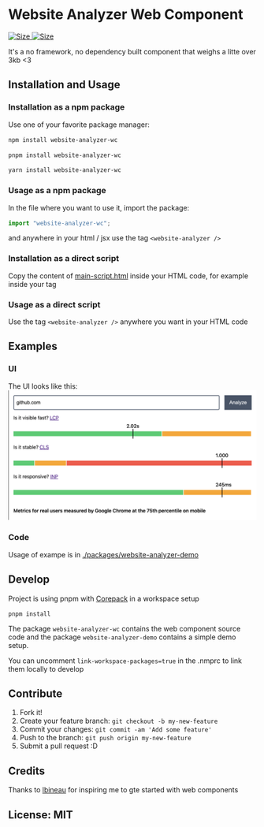 # Website Analyzer Web Component

<p>
  <a href="https://www.webcomponents.org/element/website-analyzer-wc" targe="_blank">
    <img alt="Size" src="https://img.shields.io/badge/webcomponents.org-published-blue.svg" />
  </a>
  <a href="https://bundlephobia.com/package/website-analyzer-wc" targe="_blank">
    <img alt="Size" src="https://img.shields.io/bundlephobia/minzip/website-analyzer-wc" />
  </a>
</p>

It's a no framework, no dependency built component that weighs a litte over 3kb <3

## Installation and Usage

### Installation as a npm package

Use one of your favorite package manager:

```bash
npm install website-analyzer-wc
```

```bash
pnpm install website-analyzer-wc
```

```bash
yarn install website-analyzer-wc
```

### Usage as a npm package

In the file where you want to use it, import the package:

```javascript
import "website-analyzer-wc";
```

and anywhere in your html / jsx use the tag `<website-analyzer />`

### Installation as a direct script

Copy the content of [main-script.html](./packages/website-analyzer-wc/dist-script/script.html) inside your HTML code, for example inside your <head> tag

### Usage as a direct script

Use the tag `<website-analyzer />` anywhere you want in your HTML code

## Examples

### UI

The UI looks like this: ![screenshot of web component](./screenshot.png)

### Code

Usage of exampe is in [./packages/website-analyzer-demo](./packages/website-analyzer-demo)

## Develop

Project is using pnpm with [Corepack](https://pnpm.io/installation#using-corepack) in a workspace setup

```shell
pnpm install
```

The package `website-analyzer-wc` contains the web component source code and the package `website-analyzer-demo` contains a simple demo setup.

You can uncomment `link-workspace-packages=true` in the .nmprc to link them locally to develop

## Contribute

1. Fork it!
2. Create your feature branch: `git checkout -b my-new-feature`
3. Commit your changes: `git commit -am 'Add some feature'`
4. Push to the branch: `git push origin my-new-feature`
5. Submit a pull request :D

## Credits

Thanks to [lbineau](https://github.com/lbineau) for inspiring me to gte started with web components

## License: MIT
